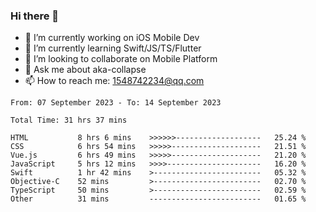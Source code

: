 ### Hi there 👋

<!--
**AkaShark/AkaShark** is a ✨ _special_ ✨ repository because its `README.md` (this file) appears on your GitHub profile.

Here are some ideas to get you started:
-->

- 🔭 I’m currently working on iOS Mobile Dev
- 🌱 I’m currently learning Swift/JS/TS/Flutter
- 👯 I’m looking to collaborate on Mobile Platform 
- 💬 Ask me about aka-collapse
- 📫 How to reach me: 1548742234@qq.com


<!--START_SECTION:waka-->

```all_time
From: 07 September 2023 - To: 14 September 2023

Total Time: 31 hrs 37 mins

HTML           8 hrs 6 mins    >>>>>>-------------------   25.24 %
CSS            6 hrs 54 mins   >>>>>--------------------   21.51 %
Vue.js         6 hrs 49 mins   >>>>>--------------------   21.20 %
JavaScript     5 hrs 12 mins   >>>>---------------------   16.20 %
Swift          1 hr 42 mins    >------------------------   05.32 %
Objective-C    52 mins         >------------------------   02.70 %
TypeScript     50 mins         >------------------------   02.59 %
Other          31 mins         -------------------------   01.65 %
```

<!--END_SECTION:waka-->

<!-- 
[![Anurag's github stats](https://github-readme-stats.vercel.app/api?username=AkaShark&show_icons=true&theme=radical)](https://github.com/anuraghazra/github-readme-stats)

[![Top Langs](https://github-readme-stats.vercel.app/api/top-langs/?username=AkaShark&layout=compact)](https://github.com/anuraghazra/github-readme-stats)
-->
